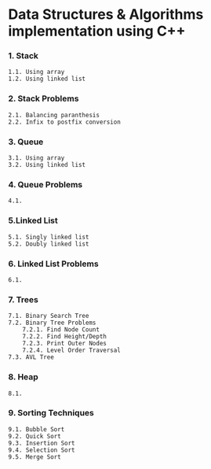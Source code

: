 # Data Structures & Algorithms implementation using C++

### 1. Stack
	1.1. Using array
	1.2. Using linked list
	
### 2. Stack Problems
	2.1. Balancing paranthesis
	2.2. Infix to postfix conversion
	
### 3. Queue
	3.1. Using array
	3.2. Using linked list
	
### 4. Queue Problems
	4.1. 

### 5.Linked List
	5.1. Singly linked list
	5.2. Doubly linked list

### 6. Linked List Problems
	6.1.

### 7. Trees
	7.1. Binary Search Tree
	7.2. Binary Tree Problems
		7.2.1. Find Node Count
		7.2.2. Find Height/Depth
		7.2.3. Print Outer Nodes
		7.2.4. Level Order Traversal
	7.3. AVL Tree

### 8. Heap
	8.1.

### 9. Sorting Techniques
	9.1. Bubble Sort
	9.2. Quick Sort
	9.3. Insertion Sort
	9.4. Selection Sort
	9.5. Merge Sort